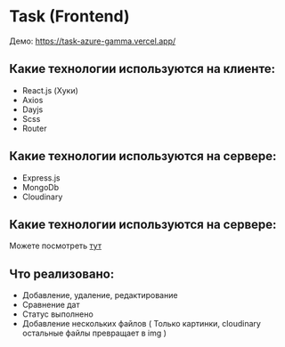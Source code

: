 # Task (Frontend)

Демо:  https://task-azure-gamma.vercel.app/

## Какие технологии используются на клиенте:
- React.js (Хуки)
- Axios
- Dayjs
- Scss
- Router

## Какие технологии используются на сервере:
- Express.js
- MongoDb
- Cloudinary


## Какие технологии используются на сервере:
Можете посмотреть [тут](https://github.com/nurlan-dev-tiul/task-api)

## Что реализовано:
- Добавление, удаление, редактирование
- Сравнение дат
- Статус выполнено
- Добавление нескольких файлов ( Только картинки, cloudinary остальные файлы превращает в img )



